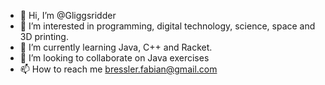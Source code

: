 - 👋 Hi, I’m @Gliggsridder
- 👀 I’m interested in programming, digital technology, science, space and 3D printing.
- 🌱 I’m currently learning Java, C++ and Racket.
- 💞️ I’m looking to collaborate on Java exercises
- 📫 How to reach me bressler.fabian@gmail.com

<!---
Gliggsridder/Gliggsridder is a ✨ special ✨ repository because its `README.md` (this file) appears on your GitHub profile.
You can click the Preview link to take a look at your changes.
--->
